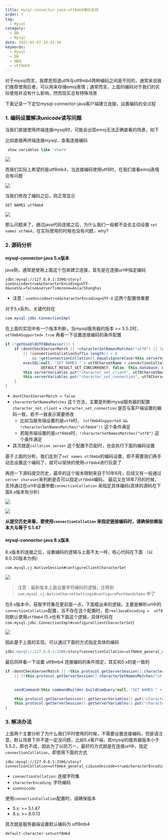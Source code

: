```yaml
---
title: mysql-connector-java-utf8mb4编码支持
order: 7
tag:
  - Mysql
category:
  - DB
  - Mysql
date: 2022-05-07 18:41:56
keywords:
  - Mysql
  - DB
  - 编码
  - utf8mb4
---
```


对于mysql而言，我摩恩知道utf8与utf8mb4两种编码之间是不同的，通常来说我们推荐使用后者，可以用来存储emoj表情；通常而言，上面的编码对于我们的实际使用并没有什么影响，然而现实总有特殊场景

下面记录一下定位mysql-connector-java客户端建立连接，设置编码的全过程

<!-- more -->

### 1.  编码设置解决unicode读写问题

当我们直接使用终端连接mysql时，可能会出现emoj无法正确查看的场景，如下

比如直接再终端连接mysql，查看连接编码

```sql
 show variables like 'char%'
```

![](/imgs/220507/00.png)


而我们实际上希望的是utf8mb4，当连接编码使用utf8时，在我们查看emoj表情会有问题

![](/imgs/220507/01.png)

当我们修改了编码之后，则正常显示

```
SET NAMES utf8mb4
```

![](/imgs/220507/02.png)



那么问题来了，通过java代码连接之后，为什么我们一般都不会去主动设置 `set names utfmb4`，在实际使用的时候也没有问题，why?

### 2. 源码分析

#### mysql-connector-java  5.x版本

java侧，通常是使用上面这个包来建立连接，首先是在连接url中指定编码

```
jdbc:mysql://127.0.0.1:3306/story?useUnicode=true&characterEncoding=UTF-8&useSSL=false&serverTimezone=Asia/Shanghai
```

- 注意：`useUnicode=true&characterEncoding=UTF-8` 这两个配置很重要

对于5.x系列，关键代码在

```java
com.mysql.jdbc.ConnectionImpl
```


在上面的实现中有一个版本判断，当mysql服务器的版本 >= 5.5.2时，`utf8mb4Supported= true` 再看一下设置连接编码的条件配置

```java
if (!getUseOldUTF8Behavior()) {
    if (dontCheckServerMatch || !characterSetNamesMatches("utf8") || (utf8mb4Supported && !characterSetNamesMatches("utf8mb4"))
        || (connectionCollationSuffix.length() > 0
            && !getConnectionCollation().equalsIgnoreCase(this.serverVariables.get("collation_server")))) {
        execSQL(null, "SET NAMES " + utf8CharsetName + connectionCollationSuffix, -1, null, DEFAULT_RESULT_SET_TYPE,
                DEFAULT_RESULT_SET_CONCURRENCY, false, this.database, null, false);
        this.serverVariables.put("character_set_client", utf8CharsetName);
        this.serverVariables.put("character_set_connection", utf8CharsetName);
    }
}
```

- `dontCheckServerMatch = false`
- `characterSetNamesMatches` 这个方法，主要是判断mysql服务器的配置 `character_set_client` + `character_set_connection` 是否与客户端设置的编码一致，若不一致表示需要修改
  - 比如当服务端设置的是`utf8`时， `(utf8mb4Supported && !characterSetNamesMatches("utf8mb4"))` 这个条件满足
  - 若服务端设置的是`utf8mb4`时，`!characterSetNamesMatches("utf8")` 这个条件满足
- 其次就是`collation_server` 这个配置不匹配时，也会执行下面的编码设置

基于上面的分析，我们走到了`set names utf8mb4`的编码设置，即不需要我们再手动去设置这个编码了，就可以愉快的使用`utf8mb4`进行玩耍了

再捞一下源码提交历史，最早的这个版本限制来自于10年6月，后续又有一般通过`server charaset`来判断是否可以指定`utf8mb4`编码， 最后又在18年7月的时候，支持通过在url中设置参数`connectionCollation` 来指定具体编码(具体的源码在下面8.x版本有分析)

![](/imgs/220507/04.png)

![](/imgs/220507/05.png)


**从提交历史来看，要使用`connectionCollation` 来指定链接编码时，请确保依赖版本大与等于 5.1.47**



#### mysql-connector-java  8.x版本

8.x版本的连接之后，设置编码的逻辑与上面不太一样，核心代码在下面 （以8.0.20版本为例）

```sql
com.mysql.cj.NativeSession#configureClientCharacterSet
```

![](/imgs/220507/06.png)

> 注意：最新版本上面设置字符编码的逻辑，迁移到 `com.mysql.cj.NativeCharsetSettings#configurePostHandshake` 中了

在8.x版本中，获取字符集在更前面一点，下面框出来的逻辑，主要是解析url中的`connectionCollation`配置，当不存在这个配置时，若`realJavaEncoding =  utf8`则默认使用`utf8mb4` (5.x也有下面这个逻辑，具体代码在 `com.mysql.jdbc.ConnectionImpl#configureClientCharacterSet`)

![](/imgs/220507/07.png)

因此基于上面的实现，可以通过下面的方式指定具体的编码

```sql
jdbc:mysql://127.0.0.1:3306/story?connectionCollation=utf8mb4_general_ci&useUnicode=true&characterEncoding=UTF8&useSSL=false&serverTimezone=Asia/Shanghai
```

最后同样看一下设置 utf8mb4 连接编码的条件限定，其实和5.x的是一致的

```java
if (dontCheckServerMatch || !this.protocol.getServerSession().characterSetNamesMatches("utf8")
    || (!this.protocol.getServerSession().characterSetNamesMatches("utf8mb4")) || (connectionCollationSuffix.length() > 0
                                                                                   && !connectionCollation.equalsIgnoreCase(this.protocol.getServerSession().getServerVariable("collation_server")))) {

    sendCommand(this.commandBuilder.buildComQuery(null, "SET NAMES " + utf8CharsetName + connectionCollationSuffix), false, 0);

    this.protocol.getServerSession().getServerVariables().put("character_set_client", utf8CharsetName);
    this.protocol.getServerSession().getServerVariables().put("character_set_connection", utf8CharsetName);
}
```


### 3. 解决办法

上面两个主要分析了为什么我们平时使用的时候，不需要设置连接编码，但是请注意，默认场景下并不是一定没问题，比如5.x客户端，若mysql的服务器版本小于5.5.2，那也不成，因此为了以防万一，最好的方式就是在连接url中，指定`connectionCollation`，即使用下面的方式

```
jdbc:mysql://127.0.0.1:3306/story?connectionCollation=utf8mb4_general_ci&useUnicode=true&characterEncoding=UTF8&useSSL=false&serverTimezone=Asia/Shanghai
```

- `connectionCollation`: 连接字符集
- `characterEncoding`: 字符编码
- `useUnicode`

使用`connectionCollation`配置时，请确保版本

- 5.x:  >= 5.1.47
- 8.x:  >= 8.0.13



其次就是服务器端设置默认编码为 utf8mb4

```
default-character-set=utf8mb4
```


